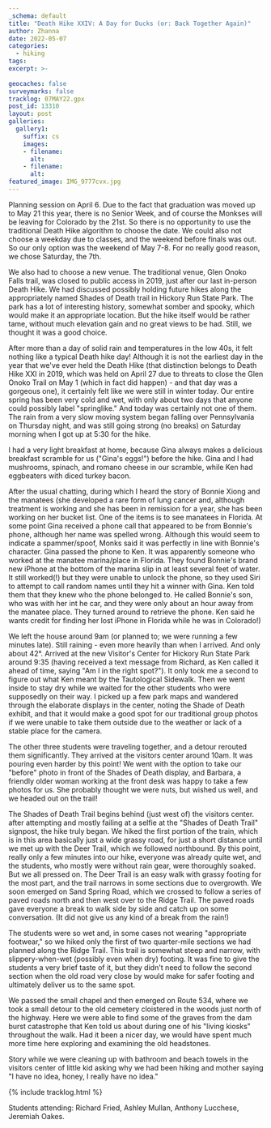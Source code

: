 ```yaml
---
_schema: default
title: "Death Hike XXIV: A Day for Ducks (or: Back Together Again)"
author: Zhanna
date: 2022-05-07
categories:
  - hiking
tags:
excerpt: >- 
   
geocaches: false
surveymarks: false
tracklog: 07MAY22.gpx
post_id: 13310
layout: post           
galleries:
  gallery1:
    suffix: cs
    images: 
    - filename: 
      alt: 
    - filename: 
      alt:     
featured_image: IMG_9777cvx.jpg                                                        
---      
```


Planning session on April 6. Due to the fact that graduation was moved up to May 21 this year, there is no Senior Week, and of course the Monkses will be leaving for Colorado by the 21st. So there is no opportunity to use the traditional Death Hike algorithm to choose the date. We could also not choose a weekday due to classes, and the weekend before finals was out. So our only option was the weekend of May 7-8. For no really good reason, we chose Saturday, the 7th.

We also had to choose a new venue. The traditional venue, Glen Onoko Falls trail, was closed to public access in 2019, just after our last in-person Death Hike. We had discussed possibly holding future hikes along the appropriately named Shades of Death trail in Hickory Run State Park. The park has a lot of interesting history, somewhat somber and spooky, which would make it an appropriate location. But the hike itself would be rather tame, without much elevation gain and no great views to be had. Still, we thought it was a good choice.

After more than a day of solid rain and temperatures in the low 40s, it felt nothing like a typical Death hike day! Although it is not the earliest day in the year that we've ever held the Death Hike (that distinction belongs to Death Hike XXI in 2019, which was held on April 27 due to threats to close the Glen Onoko Trail on May 1 (which in fact did happen) - and that day was a gorgeous one), it certainly felt like we were still in winter today. Our entire spring has been very cold and wet, with only about two days that anyone could possibly label "springlike." And today was certainly not one of them. The rain from a very slow moving system began falling over Pennsylvania on Thursday night, and was still going strong (no breaks) on Saturday morning when I got up at 5:30 for the hike.

I had a very light breakfast at home, because Gina always makes a delicious breakfast scramble for us ("Gina's eggs!") before the hike. Gina and I had mushrooms, spinach, and romano cheese in our scramble, while Ken had eggbeaters with diced turkey bacon.

After the usual chatting, during which I heard the story of Bonnie Xiong and the manatees (she developed a rare form of lung cancer and, although treatment is working and she has been in remission for a year, she has been working on her bucket list. One of the items is to see manatees in Florida. At some point Gina received a phone call that appeared to be from Bonnie's phone, although her name was spelled wrong. Although this would seem to indicate a spammer/spoof, Monks said it was perfectly in line with Bonnie's character. Gina passed the phone to Ken. It was apparently someone who worked at the manatee marina/place in Florida. They found Bonnie's brand new iPhone at the bottom of the marina slip in at least several feet of water. It still worked(!) but they were unable to unlock the phone, so they used Siri to attempt to call random names until they hit a winner with Gina. Ken told them that they knew who the phone belonged to. He called Bonnie's son, who was with her int he car, and they were only about an hour away from the manatee place. They turned around to retrieve the phone. Ken said he wants credit for finding her lost iPhone in Florida while he was in Colorado!)

We left the house around 9am (or planned to; we were running a few minutes late). Still raining - even more heavily than when I arrived. And only about 42°. Arrived at the new Visitor's Center for Hickory Run State Park around 9:35 (having received a text message from Richard, as Ken called it ahead of time, saying "Am I in the right spot?"). It only took me a second to figure out what Ken meant by the Tautological Sidewalk. Then we went inside to stay dry while we waited for the other students who were supposedly on their way. I picked up a few park maps and wandered through the elaborate displays in the center, noting the Shade of Death exhibit, and that it would make a good spot for our traditional group photos if we were unable to take them outside due to the weather or lack of a stable place for the camera.

The other three students were traveling together, and a detour rerouted them significantly. They arrived at the visitors center around 10am. It was pouring even harder by this point! We went with the option to take our "before" photo in front of the Shades of Death display, and Barbara, a friendly older woman working at the front desk was happy to take a few photos for us. She probably thought we were nuts, but wished us well, and we headed out on the trail!

The Shades of Death Trail begins behind (just west of) the visitors center. after attempting and mostly failing at a selfie at the "Shades of Death Trail" signpost, the hike truly began. We hiked the first portion of the train, which is in this area basically just a wide grassy road, for just a short distance until we met up with the Deer Trail, which we followed northbound. By this point, really only a few minutes into our hike, everyone was already quite wet, and the students, who mostly were without rain gear, were thoroughly soaked. But we all pressed on. The Deer Trail is an easy walk with grassy footing for the most part, and the trail narrows in some sections due to overgrowth. We soon emerged on Sand Spring Road, which we crossed to follow a series of paved roads north and then west over to the Ridge Trail. The paved roads gave everyone a break to walk side by side and catch up on some conversation. (It did not give us any kind of a break from the rain!) 

The students were so wet and, in some cases not wearing "appropriate footwear," so we hiked only the first of two quarter-mile sections we had planned along the Ridge Trail. This trail is somewhat steep and narrow, with slippery-when-wet (possibly even when dry) footing. It was fine to give the students a very brief taste of it, but they didn't need to follow the second section when the old road very close by would make for safer footing and ultimately deliver us to the same spot.

We passed the small chapel and then emerged on Route 534, where we took a small detour to the old cemetery cloistered in the woods just north of the highway. Here we were able to find some of the graves from the dam burst catastrophe that Ken told us about during one of his "living kiosks" throughout the walk. Had it been a nicer day, we would have spent much more time here exploring and examining the old headstones.


Story while we were cleaning up with bathroom and beach towels in the visitors center of little kid asking why we had been hiking and mother saying "I have no idea, honey, I really have no idea."

{% include tracklog.html %}




Students attending: Richard Fried, Ashley Mullan, Anthony Lucchese, Jeremiah Oakes.
